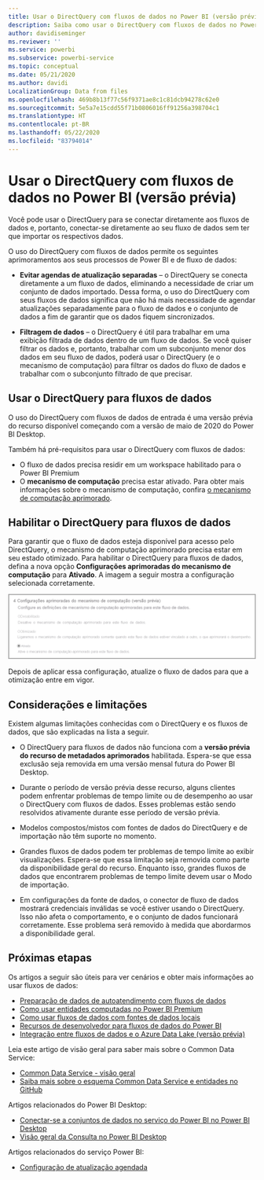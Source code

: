 ```yaml
---
title: Usar o DirectQuery com fluxos de dados no Power BI (versão prévia)
description: Saiba como usar o DirectQuery com fluxos de dados no Power BI
author: davidiseminger
ms.reviewer: ''
ms.service: powerbi
ms.subservice: powerbi-service
ms.topic: conceptual
ms.date: 05/21/2020
ms.author: davidi
LocalizationGroup: Data from files
ms.openlocfilehash: 469b8b13f77c56f9371ae8c1c81dcb94278c62e0
ms.sourcegitcommit: 5e5a7e15cdd55f71b0806016ff91256a398704c1
ms.translationtype: HT
ms.contentlocale: pt-BR
ms.lasthandoff: 05/22/2020
ms.locfileid: "83794014"
---
```

# <a name="use-directquery-with-dataflows-in-power-bi-preview"></a>Usar o DirectQuery com fluxos de dados no Power BI (versão prévia)

Você pode usar o DirectQuery para se conectar diretamente aos fluxos de dados e, portanto, conectar-se diretamente ao seu fluxo de dados sem ter que importar os respectivos dados. 

O uso do DirectQuery com fluxos de dados permite os seguintes aprimoramentos aos seus processos de Power BI e de fluxo de dados:

* **Evitar agendas de atualização separadas** – o DirectQuery se conecta diretamente a um fluxo de dados, eliminando a necessidade de criar um conjunto de dados importado. Dessa forma, o uso do DirectQuery com seus fluxos de dados significa que não há mais necessidade de agendar atualizações separadamente para o fluxo de dados e o conjunto de dados a fim de garantir que os dados fiquem sincronizados.

* **Filtragem de dados** – o DirectQuery é útil para trabalhar em uma exibição filtrada de dados dentro de um fluxo de dados. Se você quiser filtrar os dados e, portanto, trabalhar com um subconjunto menor dos dados em seu fluxo de dados, poderá usar o DirectQuery (e o mecanismo de computação) para filtrar os dados do fluxo de dados e trabalhar com o subconjunto filtrado de que precisar.


## <a name="using-directquery-for-dataflows"></a>Usar o DirectQuery para fluxos de dados

O uso do DirectQuery com fluxos de dados de entrada é uma versão prévia do recurso disponível começando com a versão de maio de 2020 do Power BI Desktop. 

Também há pré-requisitos para usar o DirectQuery com fluxos de dados:

* O fluxo de dados precisa residir em um workspace habilitado para o Power BI Premium
* O **mecanismo de computação** precisa estar ativado. Para obter mais informações sobre o mecanismo de computação, confira [o mecanismo de computação aprimorado](service-dataflows-enhanced-compute-engine.md).

## <a name="enable-directquery-for-dataflows"></a>Habilitar o DirectQuery para fluxos de dados

Para garantir que o fluxo de dados esteja disponível para acesso pelo DirectQuery, o mecanismo de computação aprimorado precisa estar em seu estado otimizado. Para habilitar o DirectQuery para fluxos de dados, defina a nova opção **Configurações aprimoradas do mecanismo de computação** para **Ativado**. A imagem a seguir mostra a configuração selecionada corretamente.

![Habilitar o mecanismo de computação aprimorado para fluxos de dados](media/service-dataflows-directquery/dataflows-directquery-01.png)

Depois de aplicar essa configuração, atualize o fluxo de dados para que a otimização entre em vigor. 


## <a name="considerations-and-limitations"></a>Considerações e limitações

Existem algumas limitações conhecidas com o DirectQuery e os fluxos de dados, que são explicadas na lista a seguir.

* O DirectQuery para fluxos de dados não funciona com a **versão prévia do recurso de metadados aprimorados** habilitada. Espera-se que essa exclusão seja removida em uma versão mensal futura do Power BI Desktop.

* Durante o período de versão prévia desse recurso, alguns clientes podem enfrentar problemas de tempo limite ou de desempenho ao usar o DirectQuery com fluxos de dados. Esses problemas estão sendo resolvidos ativamente durante esse período de versão prévia.

* Modelos compostos/mistos com fontes de dados do DirectQuery e de importação não têm suporte no momento.

* Grandes fluxos de dados podem ter problemas de tempo limite ao exibir visualizações. Espera-se que essa limitação seja removida como parte da disponibilidade geral do recurso. Enquanto isso, grandes fluxos de dados que encontrarem problemas de tempo limite devem usar o Modo de importação.

* Em configurações da fonte de dados, o conector de fluxo de dados mostrará credenciais inválidas se você estiver usando o DirectQuery. Isso não afeta o comportamento, e o conjunto de dados funcionará corretamente. Esse problema será removido à medida que abordarmos a disponibilidade geral.



## <a name="next-steps"></a>Próximas etapas

Os artigos a seguir são úteis para ver cenários e obter mais informações ao usar fluxos de dados:

* [Preparação de dados de autoatendimento com fluxos de dados](service-dataflows-overview.md)
* [Como usar entidades computadas no Power BI Premium](service-dataflows-computed-entities-premium.md)
* [Como usar fluxos de dados com fontes de dados locais](service-dataflows-on-premises-gateways.md)
* [Recursos de desenvolvedor para fluxos de dados do Power BI](service-dataflows-developer-resources.md)
* [Integração entre fluxos de dados e o Azure Data Lake (versão prévia)](service-dataflows-azure-data-lake-integration.md)

Leia este artigo de visão geral para saber mais sobre o Common Data Service:
* [Common Data Service - visão geral ](https://docs.microsoft.com/powerapps/common-data-model/overview)
* [Saiba mais sobre o esquema Common Data Service e entidades no GitHub](https://github.com/Microsoft/CDM)

Artigos relacionados do Power BI Desktop:

* [Conectar-se a conjuntos de dados no serviço do Power BI no Power BI Desktop](../connect-data/desktop-report-lifecycle-datasets.md)
* [Visão geral da Consulta no Power BI Desktop](desktop-query-overview.md)

Artigos relacionados do serviço Power BI:
* [Configuração de atualização agendada](../connect-data/refresh-scheduled-refresh.md)
